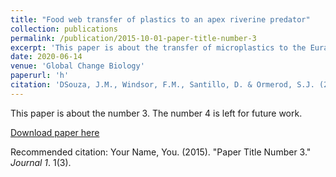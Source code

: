 ```yaml
---
title: "Food web transfer of plastics to an apex riverine predator"
collection: publications
permalink: /publication/2015-10-01-paper-title-number-3
excerpt: 'This paper is about the transfer of microplastics to the Eurasian dipper (Cinclus cinclus).'
date: 2020-06-14
venue: 'Global Change Biology'
paperurl: 'h'
citation: 'DSouza, J.M., Windsor, F.M., Santillo, D. & Ormerod, S.J. (2020). &quot;Food web transfer of plastics to an apex riverine predator.&quot; <i>Global Change Biology 1</i>. 26(7), 3846-3857.'
---
```

This paper is about the number 3. The number 4 is left for future work.

[Download paper here](h)

Recommended citation: Your Name, You. (2015). "Paper Title Number 3." <i>Journal 1</i>. 1(3).

